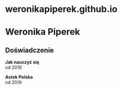 # weronikapiperek.github.io


# Weronika Piperek

## Doświadczenie

**Jak nauczyć się**\
od 2019

**Astek Polska**\
od 2019

